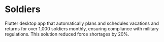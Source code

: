 # Soldiers
Flutter desktop app that automatically plans and schedules vacations and returns for over 1,000 soldiers monthly, ensuring compliance with military regulations. This solution reduced force shortages by 20%.
